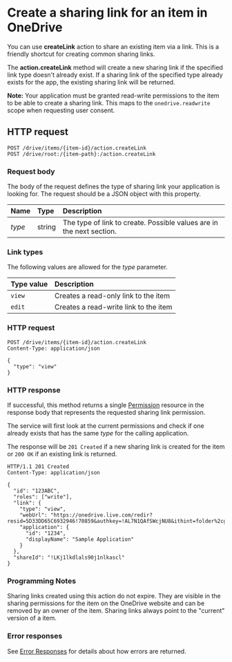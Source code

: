 # Create a sharing link for an item in OneDrive

You can use **createLink** action to share an existing item via a link. This is
a friendly shortcut for creating common sharing links.

The **action.createLink** method will create a new sharing link if the specified
link type doesn't already exist. If a sharing link of the specified type already
exists for the app, the existing sharing link will be returned.

**Note:** Your application must be granted read-write permissions to the item
to be able to create a sharing link. This maps to the `onedrive.readwrite` scope
when requesting user consent.

## HTTP request

````
POST /drive/items/{item-id}/action.createLink
POST /drive/root:/{item-path}:/action.createLink
````

### Request body
The body of the request defines the type of sharing link your application is
looking for. The request should be a JSON object with this property.

| Name   | Type   | Description                                                          |
|:-------|:-------|:---------------------------------------------------------------------|
| _type_ | string | The type of link to create. Possible values are in the next section. |


### Link types
The following values are allowed for the _type_ parameter.

| Type value | Description                           |
|:-----------|:--------------------------------------|
| `view`     | Creates a read-only link to the item  |
| `edit`     | Creates a read-write link to the item |

### HTTP request

<!-- { "blockType": "request", "name": "create-link" } -->
```
POST /drive/items/{item-id}/action.createLink
Content-Type: application/json

{
  "type": "view"
}
```

### HTTP response

If successful, this method returns a single [Permission](../facets/permission_facet.md)
resource in the response body that represents the requested sharing link permission.

The service will first look at the current permissions and check
if one already exists that has the same _type_ for the
calling application.

The response will be `201 Created` if a new sharing link is created for the
item or  `200 OK` if an existing link is returned.

<!-- { "blockType": "response", "@odata.type": "oneDrive.permission" } -->
```http
HTTP/1.1 201 Created
Content-Type: application/json

{
  "id": "123ABC",
  "roles": ["write"],
  "link": {
    "type": "view",
    "webUrl": "https://onedrive.live.com/redir?resid=5D33DD65C6932946!70859&authkey=!AL7N1QAfSWcjNU8&ithint=folder%2cgif",
    "application": {
      "id": "1234",
      "displayName": "Sample Application"
    }
  },
  "shareId": "!LKj1lkdlals90j1nlkascl"
}

```

### Programming Notes
Sharing links created using this action do not expire. They are visible in the
sharing permissions for the item on the OneDrive website and can be removed by
an owner of the item. Sharing links always point to the "current" version of a
item.

### Error responses

See [Error Responses][error-response] for details about
how errors are returned.

[error-response]: ../misc/errors.md

<!-- {
  "type": "#page.annotation",
  "description": "Create a new sharing link for an item.",
  "keywords": "create,sharing,sharing link",
  "section": "documentation",
  "tocPath": "Sharing/Create Link"
} -->
